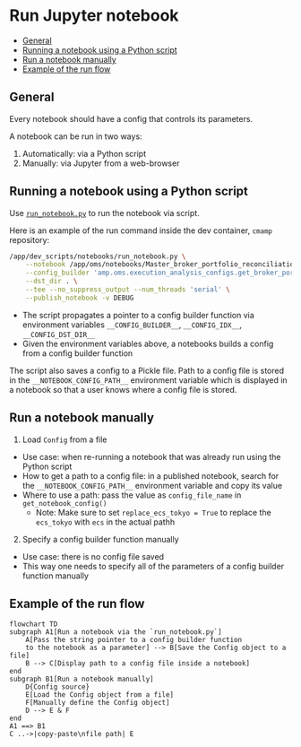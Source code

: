 # Run Jupyter notebook

<!-- toc -->

- [General](#general)
- [Running a notebook using a Python script](#running-a-notebook-using-a-python-script)
- [Run a notebook manually](#run-a-notebook-manually)
- [Example of the run flow](#example-of-the-run-flow)

<!-- tocstop -->

## General

Every notebook should have a config that controls its parameters.

A notebook can be run in two ways:

1. Automatically: via a Python script
2. Manually: via Jupyter from a web-browser

## Running a notebook using a Python script

Use [`run_notebook.py`](/dev_scripts/notebooks/run_notebook.py) to run the
notebook via script.

Here is an example of the run command inside the dev container, `cmamp`
repository:

```bash
/app/dev_scripts/notebooks/run_notebook.py \
    --notebook /app/oms/notebooks/Master_broker_portfolio_reconciliation.ipynb \
    --config_builder 'amp.oms.execution_analysis_configs.get_broker_portfolio_reconciliation_configs_Cmtask5690("/shared_data/ecs/test/system_reconciliation/C11a/prod/20240320_134000.20240320_143500/system_log_dir.manual/process_forecasts")' \
    --dst_dir . \
    --tee --no_suppress_output --num_threads 'serial' \
    --publish_notebook -v DEBUG
```

- The script propagates a pointer to a config builder function via environment
  variables `__CONFIG_BUILDER__`, `__CONFIG_IDX__`, `__CONFIG_DST_DIR__`
- Given the environment variables above, a notebooks builds a config from a
  config builder function

The script also saves a config to a Pickle file. Path to a config file is stored
in the `__NOTEBOOK_CONFIG_PATH__` environment variable which is displayed in a
notebook so that a user knows where a config file is stored.

## Run a notebook manually

1. Load `Config` from a file

- Use case: when re-running a notebook that was already run using the Python
  script
- How to get a path to a config file: in a published notebook, search for the
  `__NOTEBOOK_CONFIG_PATH__` environment variable and copy its value
- Where to use a path: pass the value as `config_file_name` in
  `get_notebook_config()`
  - Note: Make sure to set `replace_ecs_tokyo = True` to replace the `ecs_tokyo`
    with `ecs` in the actual pathh

2. Specify a config builder function manually

- Use case: there is no config file saved
- This way one needs to specify all of the parameters of a config builder
  function manually

## Example of the run flow

```mermaid
flowchart TD
subgraph A1[Run a notebook via the `run_notebook.py`]
    A[Pass the string pointer to a config builder function
    to the notebook as a parameter] --> B[Save the Config object to a file]
    B --> C[Display path to a config file inside a notebook]
end
subgraph B1[Run a notebook manually]
    D{Config source}
    E[Load the Config object from a file]
    F[Manually define the Config object]
    D --> E & F
end
A1 ==> B1
C ..->|copy-paste\nfile path| E
```
